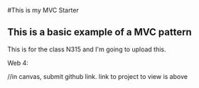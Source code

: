 #This is my MVC Starter

## This is a basic example of a MVC pattern

This is for the class N315 and I'm going to upload this.

Web 4: 

//in canvas, submit github link. link to project to view is above